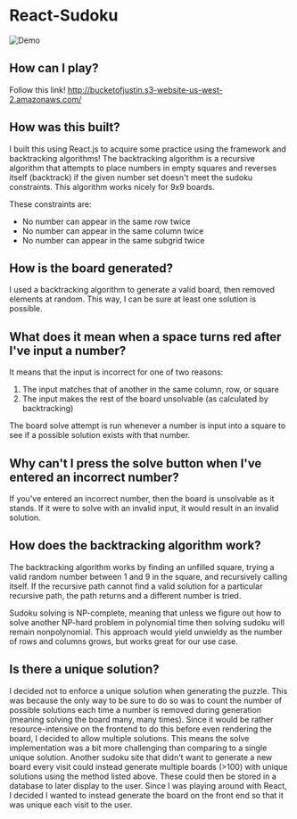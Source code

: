 # React-Sudoku
![Demo](https://media.giphy.com/media/f9Az3zGVmn8VXC14QB/giphy.gif)
## How can I play?
Follow this link!
http://bucketofjustin.s3-website-us-west-2.amazonaws.com/

## How was this built?

I built this using React.js to acquire some practice using the framework and backtracking algorithms! The backtracking algorithm is a recursive algorithm that attempts to place numbers in empty squares and reverses itself (backtrack) if the given number set doesn't meet the sudoku constraints. This algorithm works nicely for 9x9 boards. 

These constraints are:
  * No number can appear in the same row twice
  * No number can appear in the same column twice
  * No number can appear in the same subgrid twice

## How is the board generated?

I used a backtracking algorithm to generate a valid board, then removed elements at random. This way, I can be sure at least one solution is possible.

## What does it mean when a space turns red after I've input a number?

It means that the input is incorrect for one of two reasons:
1. The input matches that of another in the same column, row, or square
2. The input makes the rest of the board unsolvable (as calculated by backtracking)

The board solve attempt is run whenever a number is input into a square to see if a possible solution exists with that number. 

## Why can't I press the solve button when I've entered an incorrect number?

If you've entered an incorrect number, then the board is unsolvable as it stands. If it were to solve with an invalid input, it would result in an invalid solution.

## How does the backtracking algorithm work?

The backtracking algorithm works by finding an unfilled square, trying a valid random number between 1 and 9 in the square, and recursively calling itself. If the recursive path cannot find a valid solution for a particular recursive path, the path returns and a different number is tried.

Sudoku solving is NP-complete, meaning that unless we figure out how to solve another NP-hard problem in polynomial time then solving sudoku will remain nonpolynomial. This approach would yield unwieldy as the number of rows and columns grows, but works great for our use case. 

## Is there a unique solution?

I decided not to enforce a unique solution when generating the puzzle. This was because the only way to be sure to do so was to count the number of possible solutions each time a number is removed during generation (meaning solving the board many, many times). Since it would be rather resource-intensive on the frontend to do this before even rendering the board, I decided to allow multiple solutions. This means the solve implementation was a bit more challenging than comparing to a single unique solution. Another sudoku site that didn't want to generate a new board every visit could instead generate multiple boards (>100) with unique solutions using the method listed above. These could then be stored in a database to later display to the user. Since I was playing around with React, I decided I wanted to instead generate the board on the front end so that it was unique each visit to the user. 
